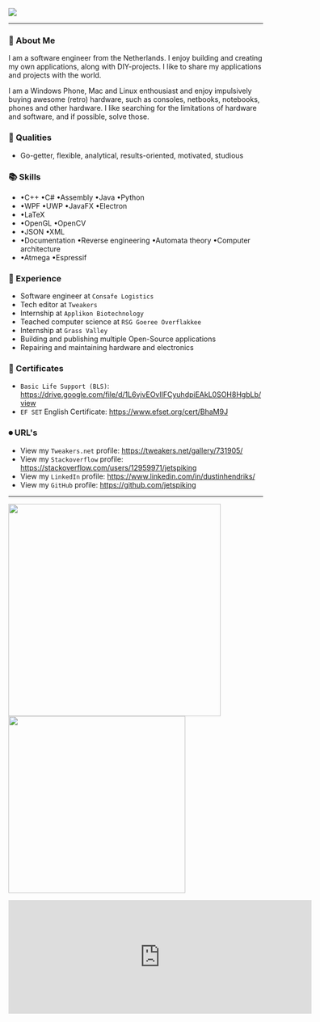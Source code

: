 ![](https://komarev.com/ghpvc/?username=jetspiking)

---

### 📕 About Me  

I am a software engineer from the Netherlands. I enjoy building and creating my own applications, along with DIY-projects. I like to share my applications and projects with the world.

I am a Windows Phone, Mac and Linux enthousiast and enjoy impulsively buying awesome (retro) hardware, such as consoles, netbooks, notebooks, phones and other hardware.  I like searching for the limitations of hardware and software, and if possible, solve those.   

### 👤 Qualities
- Go-getter, flexible, analytical, results-oriented, motivated, studious

### 📚 Skills
- •C++  •C# •Assembly •Java •Python
- •WPF •UWP •JavaFX •Electron
- •LaTeX
- •OpenGL •OpenCV
- •JSON •XML
- •Documentation •Reverse engineering •Automata theory •Computer architecture
- •Atmega •Espressif

### 📖 Experience
- Software engineer at ```Consafe Logistics```
- Tech editor at ```Tweakers```
- Internship at ```Applikon Biotechnology```
- Teached computer science at ```RSG Goeree Overflakkee```
- Internship at ```Grass Valley```
- Building and publishing multiple Open-Source applications
- Repairing and maintaining hardware and electronics 

### 🔖 Certificates
- ```Basic Life Support (BLS)```:
https://drive.google.com/file/d/1L6vjvEOvlIFCyuhdpiEAkL0SOH8HgbLb/view
- ```EF SET``` English Certificate: 
https://www.efset.org/cert/BhaM9J

### ⏺ URL's
- View my ```Tweakers.net``` profile: 
https://tweakers.net/gallery/731905/
- View my ```Stackoverflow``` profile:
https://stackoverflow.com/users/12959971/jetspiking
- View my ```LinkedIn``` profile:
https://www.linkedin.com/in/dustinhendriks/
- View my ```GitHub``` profile:
https://github.com/jetspiking

---
              
<img width="420" src="https://github-readme-stats.vercel.app/api?username=jetspiking&theme=nightowl&show_icons=true&hide_border=true&include_all_commits=true&custom_title=My%20Github%20Stats"/><img width="350" src="https://github-readme-stats.vercel.app/api/top-langs/?username=jetspiking&layout=compact&theme=radical&hide_border=true"/>

<iframe src="https://github.com/sponsors/jetspiking/card" title="Sponsor jetspiking" height="225" width="600" style="border: 0;"></iframe>
<!--![Dustin GitHub stats](https://github-readme-stats.vercel.app/api?username=jetspiking&show_icons=true&theme=nightowl)-->
